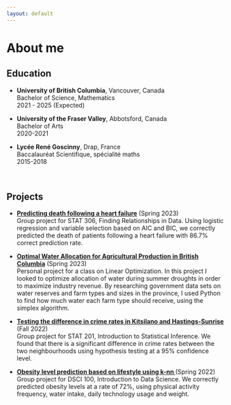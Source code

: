 ```yaml
---
layout: default
---
```


# About me

## Education

- **University of British Columbia**, Vancouver, Canada <br>
  Bachelor of Science, Mathematics <br>
  2021 - 2025 (Expected)

- **University of the Fraser Valley**, Abbotsford, Canada <br>
  Bachelor of Arts<br>
  2020-2021
 
- **Lycée René Goscinny**, Drap, France <br>
  Baccalauréat Scientifique, spécialité maths <br>
  2015-2018
<br>

## Projects

- **[Predicting death following a heart failure](stat_306.html)** (Spring 2023)<br>
  Group project for STAT 306, Finding Relationships in Data. Using logistic regression and variable selection based on AIC and BIC, we correctly predicted the death of patients following a heart failure with 86.7% correct prediction rate.<br>

- **[Optimal Water Allocation for Agricultural Production in British Columbia](math_340.pdf)** (Spring 2023)<br>
  Personal project for a class on Linear Optimization. In this project I looked to optimize allocation of water during summer droughts in order to maximize industry revenue. By researching government data sets on water reserves and farm types and sizes in the province, I used Python to find how much water each farm type should receive, using the simplex algorithm. <br>
  
- **[Testing the difference in crime rates in Kitsilano and Hastings-Sunrise ](stat_201.html)** (Fall 2022)<br>
  Group project for STAT 201, Introduction to Statistical Inference. We found that there is a significant difference in crime rates between the two neighbourhoods using hypothesis testing at a 95% confidence level. <br>


- **[Obesity level prediction based on lifestyle using k-nn ](dsci_100.html)** (Spring 2022)<br>
  Group project for DSCI 100, Introduction to Data Science. We correctly predicted obesity levels at a rate of 72%, using physical activity frequency, water intake, daily technology usage and weight. <br>
  <br>
